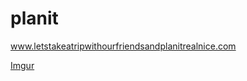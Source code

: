 planit
======
  
www.letstakeatripwithourfriendsandplanitrealnice.com

[Imgur](http://i.imgur.com/pTntUjA.png)
